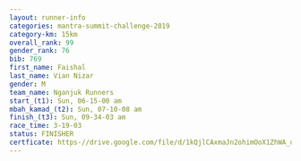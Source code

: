 ```yaml
---
layout: runner-info 
categories: mantra-summit-challenge-2019 
category-km: 15km 
overall_rank: 99
gender_rank: 76
bib: 769
first_name: Faishal
last_name: Vian Nizar
gender: M
team_name: Nganjuk Runners
start_(t1): Sun, 06-15-00 am
mbah_kamad_(t2): Sun, 07-10-08 am
finish_(t3): Sun, 09-34-03 am
race_time: 3-19-03
status: FINISHER
certficate: https-//drive.google.com/file/d/1kQjlCAxmaJn2ohimOoX1ZhWA_uLyXBmK/view?usp=sharing
---
```

